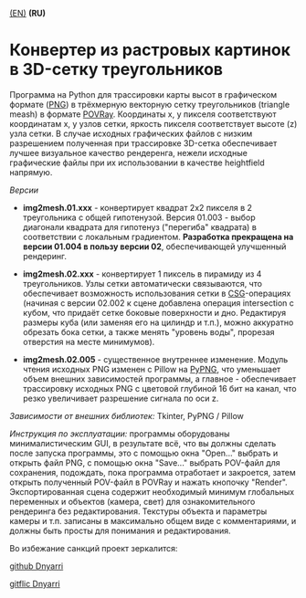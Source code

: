 [(EN)](README.md) **(RU)**

# Конвертер из растровых картинок в 3D-сетку треугольников

Программа на Python для трассировки карты высот в графическом формате ([PNG](http://www.libpng.org/pub/png/)) в трёхмерную векторную сетку треугольников (triangle meash) в формате [POVRay](https://www.povray.org/). Координаты x, y пикселя соответствуют координатам x, y узлов сетки, яркость пикселя соответствует высоте (z) узла сетки. В случае исходных графических файлов с низким разрешением полученная при трассировке 3D-сетка обеспечивает лучшее визуальное качество рендеренга, нежели исходные графические файлы при их использовании в качестве heightfield напрямую.

*Версии*

- **img2mesh.01.xxx** - конвертирует квадрат 2x2 пикселя в 2 треугольника с общей гипотенузой. Версия 01.003 - выбор диагонали квадрата для гипотенуз ("перегиба" квадрата) в соответствии с локальным градиентом. **Разработка прекращена на версии 01.004 в пользу версии 02**, обеспечивающей улучшенный рендеринг.

- **img2mesh.02.xxx** - конвертирует 1 пиксель в пирамиду из 4 треугольников. Узлы сетки автоматически связываются, что обеспечивает возможность использования сетки в [CSG](https://www.povray.org/documentation/3.7.0/r3_4.html#r3_4_5_4)-операциях (начиная с версии 02.002 к сцене добавлена операция intersection с кубом, что придаёт сетке боковые поверхности и дно. Редактируя размеры куба (или заменяя его на цилиндр и т.п.), можно аккуратно обрезать бока сетки, а также менять "уровень воды", прорезая отверстия на месте минимумов).

- **img2mesh.02.005** - существенное внутреннее изменение. Модуль чтения исходных PNG изменен с Pillow на [PyPNG](https://gitlab.com/drj11/pypng), что уменьшает объем внешних зависимостей программы, а главное - обеспечивает трассировку исходных PNG с цветовой глубиной 16 бит на канал, что резко увеличивает разрешение сигнала по оси z.

*Зависимости от внешних библиотек:* Tkinter, PyPNG / Pillow

*Инструкция по эксплуатации:* программы оборудованы минималистическим GUI, в результате всё, что вы должны сделать после запуска программы, это с помощью окна "Open..." выбрать и открыть файл PNG, с помощью окна "Save..." выбрать POV-файл для сохранения, подождать, пока программа отработает и закроется, затем открыть полученный POV-файл в POVRay и нажать кнопочку "Render". Экспортированная сцена содержит необходимый минимум глобальных переменных и объектов (камера, свет) для ознакомительного рендеринга без редактирования. Текстуры объекта и параметры камеры и т.п. записаны в максимально общем виде с комментариями, и должны быть просты для понимания и редактирования.

Во избежание санкций проект зеркалится:

[github Dnyarri](https://github.com/Dnyarri/img2mesh)

[gitflic Dnyarri](https://gitflic.ru/project/dnyarri/img2mesh)

